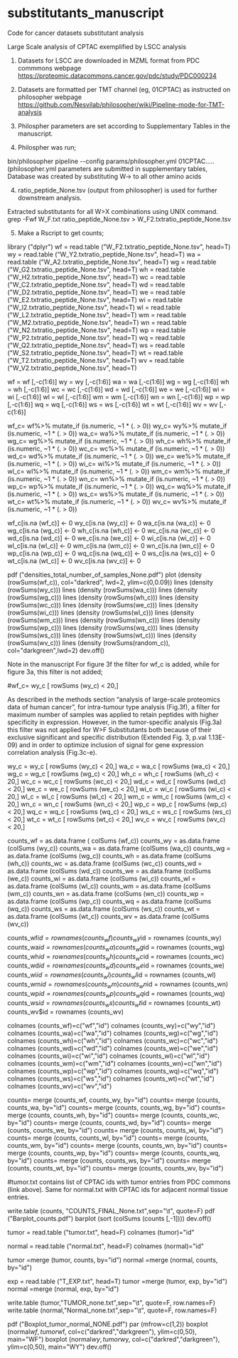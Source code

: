 # substitutants_manuscript
Code for cancer datasets substitutant analysis

Large Scale analysis of CPTAC exemplified by LSCC analysis

1. Datasets for LSCC are downloaded in MZML format from PDC commmons webpage https://proteomic.datacommons.cancer.gov/pdc/study/PDC000234

2. Datasets are formatted per TMT channel (eg, 01CPTAC) as instructed on philosopher webpage https://github.com/Nesvilab/philosopher/wiki/Pipeline-mode-for-TMT-analysis

3. Philospher parameters are set according to Supplementary Tables in the manuscript.

3. Philospher was run;

bin/philosopher pipeline --config params/philosopher.yml 01CPTAC.....
(philosopher.yml parameters are submitted in supplementary tables, Database was created by substituting W-> to all other amino acids

4. ratio_peptide_None.tsv (output from philosopher) is used for further downstream analysis.

Extracted substitutants for all W>X combinations using UNIX command.
grep -Fwf W_F.txt ratio_peptide_None.tsv > W_F2.txtratio_peptide_None.tsv

5. Make a Rscript to get counts;

library ("dplyr")
wf = read.table ("W_F2.txtratio_peptide_None.tsv", head=T)
wy = read.table ("W_Y2.txtratio_peptide_None.tsv", head=T)
wa = read.table ("W_A2.txtratio_peptide_None.tsv", head=T)
wg = read.table ("W_G2.txtratio_peptide_None.tsv", head=T)
wh = read.table ("W_H2.txtratio_peptide_None.tsv", head=T)
wc = read.table ("W_C2.txtratio_peptide_None.tsv", head=T)
wd = read.table ("W_D2.txtratio_peptide_None.tsv", head=T)
we = read.table ("W_E2.txtratio_peptide_None.tsv", head=T)
wi = read.table ("W_I2.txtratio_peptide_None.tsv", head=T)
wl = read.table ("W_L2.txtratio_peptide_None.tsv", head=T)
wm = read.table ("W_M2.txtratio_peptide_None.tsv", head=T)
wn = read.table ("W_N2.txtratio_peptide_None.tsv", head=T)
wp = read.table ("W_P2.txtratio_peptide_None.tsv", head=T)
wq = read.table ("W_Q2.txtratio_peptide_None.tsv", head=T)
ws = read.table ("W_S2.txtratio_peptide_None.tsv", head=T)
wt = read.table ("W_T2.txtratio_peptide_None.tsv", head=T)
wv = read.table ("W_V2.txtratio_peptide_None.tsv", head=T)


wf = wf [,-c(1:6)]
wy = wy [,-c(1:6)]
wa = wa [,-c(1:6)]
wg = wg [,-c(1:6)]
wh = wh [,-c(1:6)]
wc = wc [,-c(1:6)]
wd = wd [,-c(1:6)]
we = we [,-c(1:6)]
wi = wi [,-c(1:6)]
wl = wl [,-c(1:6)]
wm = wm [,-c(1:6)]
wn = wn [,-c(1:6)]
wp = wp [,-c(1:6)]
wq = wq [,-c(1:6)]
ws = ws [,-c(1:6)]
wt = wt [,-c(1:6)]
wv = wv [,-c(1:6)]


wf_c= wf%>% mutate_if (is.numeric, ~1 * (. > 0))
wy_c= wy%>% mutate_if (is.numeric, ~1 * (. > 0))
wa_c= wa%>% mutate_if (is.numeric, ~1 * (. > 0))
wg_c= wg%>% mutate_if (is.numeric, ~1 * (. > 0))
wh_c= wh%>% mutate_if (is.numeric, ~1 * (. > 0))
wc_c= wc%>% mutate_if (is.numeric, ~1 * (. > 0))
wd_c= wd%>% mutate_if (is.numeric, ~1 * (. > 0))
we_c= we%>% mutate_if (is.numeric, ~1 * (. > 0))
wi_c= wi%>% mutate_if (is.numeric, ~1 * (. > 0))
wl_c= wl%>% mutate_if (is.numeric, ~1 * (. > 0))
wm_c= wm%>% mutate_if (is.numeric, ~1 * (. > 0))
wn_c= wn%>% mutate_if (is.numeric, ~1 * (. > 0))
wp_c= wp%>% mutate_if (is.numeric, ~1 * (. > 0))
wq_c= wq%>% mutate_if (is.numeric, ~1 * (. > 0))
ws_c= ws%>% mutate_if (is.numeric, ~1 * (. > 0))
wt_c= wt%>% mutate_if (is.numeric, ~1 * (. > 0))
wv_c= wv%>% mutate_if (is.numeric, ~1 * (. > 0))

wf_c[is.na (wf_c)] <- 0
wy_c[is.na (wy_c)] <- 0
wa_c[is.na (wa_c)] <- 0
wg_c[is.na (wg_c)] <- 0
wh_c[is.na (wh_c)] <- 0
wc_c[is.na (wc_c)] <- 0
wd_c[is.na (wd_c)] <- 0
we_c[is.na (we_c)] <- 0
wi_c[is.na (wi_c)] <- 0
wl_c[is.na (wl_c)] <- 0
wm_c[is.na (wm_c)] <- 0
wn_c[is.na (wn_c)] <- 0
wp_c[is.na (wp_c)] <- 0
wq_c[is.na (wq_c)] <- 0
ws_c[is.na (ws_c)] <- 0
wt_c[is.na (wt_c)] <- 0
wv_c[is.na (wv_c)] <- 0

pdf ("densities_total_number_of_samples_None.pdf")
plot (density (rowSums(wf_c)), col="darkred", lwd=2, ylim=c(0,0.09))
lines (density (rowSums(wy_c)))
lines (density (rowSums(wa_c)))
lines (density (rowSums(wg_c)))
lines (density (rowSums(wh_c)))
lines (density (rowSums(wc_c)))
lines (density (rowSums(we_c)))
lines (density (rowSums(wi_c)))
lines (density (rowSums(wl_c)))
lines (density (rowSums(wm_c)))
lines (density (rowSums(wn_c)))
lines (density (rowSums(wp_c)))
lines (density (rowSums(wq_c)))
lines (density (rowSums(ws_c)))
lines (density (rowSums(wt_c)))
lines (density (rowSums(wv_c)))
lines (density (rowSums(random_c)), col="darkgreen",lwd=2)
dev.off()

Note in the manuscript
For figure 3f the filter for wf_c is added, while for figure 3a, this filter is not added;

#wf_c= wy_c [ rowSums (wy_c) < 20,]


As described in the methods section “analysis of large-scale proteomics data of human cancer”, for intra-tumour type analysis (Fig.3f), a filter for maximum number of samples was applied to retain peptides with higher specificity in expression. However, in the tumor-specific analysis (Fig.3a) this filter was not applied for W>F Substitutants both because of their exclusive significant and specific distribution (Extended Fig. 3, p.val 1.13E-09) and in order to optimize inclusion of signal for gene expression correlation analysis (Fig.3c-e). 

wy_c = wy_c [ rowSums (wy_c) < 20,]
wa_c = wa_c [ rowSums (wa_c) < 20,]
wg_c = wg_c [ rowSums (wg_c) < 20,]
wh_c = wh_c [ rowSums (wh_c) < 20,]
wc_c = wc_c [ rowSums (wc_c) < 20,]
wd_c = wd_c [ rowSums (wd_c) < 20,]
we_c = we_c [ rowSums (we_c) < 20,]
wi_c = wi_c [ rowSums (wi_c) < 20,]
wl_c = wl_c [ rowSums (wl_c) < 20,]
wm_c = wm_c [ rowSums (wm_c) < 20,]
wn_c = wn_c [ rowSums (wn_c) < 20,]
wp_c = wp_c [ rowSums (wp_c) < 20,]
wq_c = wq_c [ rowSums (wq_c) < 20,]
ws_c = ws_c [ rowSums (ws_c) < 20,]
wt_c = wt_c [ rowSums (wt_c) < 20,]
wv_c = wv_c [ rowSums (wv_c) < 20,]

counts_wf = as.data.frame ( colSums (wf_c))
counts_wy = as.data.frame (colSums (wy_c))
counts_wa = as.data.frame (colSums (wa_c))
counts_wg = as.data.frame (colSums (wg_c))
counts_wh = as.data.frame (colSums (wh_c))
counts_wc = as.data.frame (colSums (wc_c))
counts_wd = as.data.frame (colSums (wd_c))
counts_we = as.data.frame (colSums (we_c))
counts_wi = as.data.frame (colSums (wi_c))
counts_wl = as.data.frame (colSums (wl_c))
counts_wm = as.data.frame (colSums (wm_c))
counts_wn = as.data.frame (colSums (wn_c))
counts_wp = as.data.frame (colSums (wp_c))
counts_wq = as.data.frame (colSums (wq_c))
counts_ws = as.data.frame (colSums (ws_c))
counts_wt = as.data.frame (colSums (wt_c))
counts_wv = as.data.frame (colSums (wv_c))

counts_wf$id = rownames  (counts_wf)
counts_wy$id = rownames  (counts_wy)
counts_wa$id = rownames  (counts_wa)
counts_wg$id = rownames  (counts_wg)
counts_wh$id = rownames  (counts_wh)
counts_wc$id = rownames  (counts_wc)
counts_wd$id = rownames  (counts_wd)
counts_we$id = rownames  (counts_we)
counts_wi$id = rownames  (counts_wi)
counts_wl$id = rownames  (counts_wl)
counts_wm$id = rownames  (counts_wm)
counts_wn$id = rownames  (counts_wn)
counts_wp$id = rownames  (counts_wp)
counts_wq$id = rownames  (counts_wq)
counts_ws$id = rownames  (counts_ws)
counts_wt$id = rownames  (counts_wt)
counts_wv$id = rownames  (counts_wv)

colnames (counts_wf)=c("wf","id")
colnames (counts_wy)=c("wy","id")
colnames (counts_wa)=c("wa","id")
colnames (counts_wg)=c("wg","id")
colnames (counts_wh)=c("wh","id")
colnames (counts_wc)=c("wc","id")
colnames (counts_wd)=c("wd","id")
colnames (counts_we)=c("we","id")
colnames (counts_wi)=c("wi","id")
colnames (counts_wl)=c("wl","id")
colnames (counts_wm)=c("wm","id")
colnames (counts_wn)=c("wn","id")
colnames (counts_wp)=c("wp","id")
colnames (counts_wq)=c("wq","id")
colnames (counts_ws)=c("ws","id")
colnames (counts_wt)=c("wt","id")
colnames (counts_wv)=c("wv","id")

counts= merge (counts_wf, counts_wy, by="id")
counts= merge (counts, counts_wa, by="id")
counts= merge (counts, counts_wg, by="id")
counts= merge (counts, counts_wh, by="id")
counts= merge (counts, counts_wc, by="id")
counts= merge (counts, counts_wd, by="id")
counts= merge (counts, counts_we, by="id")
counts= merge (counts, counts_wi, by="id")
counts= merge (counts, counts_wl, by="id")
counts= merge (counts, counts_wm, by="id")
counts= merge (counts, counts_wn, by="id")
counts= merge (counts, counts_wp, by="id")
counts= merge (counts, counts_wq, by="id")
counts= merge (counts, counts_ws, by="id")
counts= merge (counts, counts_wt, by="id")
counts= merge (counts, counts_wv, by="id")

#tumor.txt contains list of CPTAC ids with tumor entries from PDC commons (link above). Same for normal.txt with CPTAC ids for adjacent normal tissue entries.

write.table (counts, "COUNTS_FINAL_None.txt",sep="\t", quote=F)
pdf ("Barplot_counts.pdf")
barplot (sort (colSums (counts [,-1])))
dev.off()

tumor = read.table ("tumor.txt", head=F)
colnames (tumor)="id"

normal = read.table ("normal.txt", head=F)
colnames (normal)="id"

tumor =merge (tumor, counts, by="id")
normal =merge (normal, counts, by="id")

exp = read.table ("T_EXP.txt", head=T)
tumor =merge (tumor, exp, by="id")
normal =merge (normal, exp, by="id")

write.table (tumor,"TUMOR_none.txt",sep="\t", quote=F, row.names=F)
write.table (normal,"Normal_none.txt",sep="\t", quote=F, row.names=F)

pdf ("Boxplot_tumor_normal_NONE.pdf")
par (mfrow=c(1,2))
boxplot (normal$wf, tumor$wf, col=c("darkred","darkgreen"), ylim=c(0,50), main="WF")
boxplot (normal$wy, tumor$wy, col=c("darkred","darkgreen"), ylim=c(0,50), main="WY")
dev.off()





